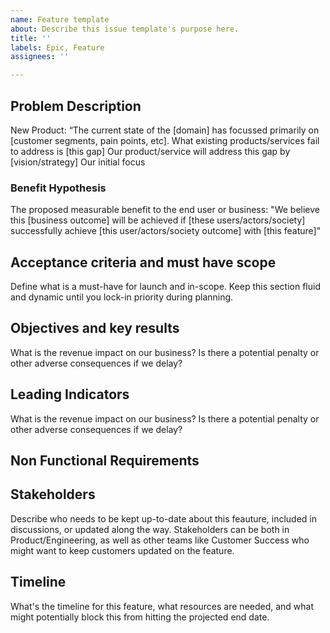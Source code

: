 ```yaml
---
name: Feature template
about: Describe this issue template's purpose here.
title: ''
labels: Epic, Feature
assignees: ''

---
```


## Problem Description
New Product: “The current state of the [domain] has focussed primarily on [customer segments, pain points, etc]. What existing products/services fail to address is [this gap] Our product/service will address this gap by [vision/strategy] Our initial focus

### Benefit Hypothesis
The proposed measurable benefit to the end user or business: "We believe this [business outcome] will be achieved if [these users/actors/society] successfully achieve [this user/actors/society outcome] with [this feature]"

## Acceptance criteria and must have scope
Define what is a must-have for launch and in-scope. Keep this section fluid and dynamic until you lock-in priority during planning.

## Objectives and key results
What is the revenue impact on our business? Is there a potential penalty or other adverse consequences if we delay?

## Leading Indicators
What is the revenue impact on our business? Is there a potential penalty or other adverse consequences if we delay?

## Non Functional Requirements

## Stakeholders
Describe who needs to be kept up-to-date about this feauture, included in discussions, or updated along the way. Stakeholders can be both in Product/Engineering, as well as other teams like Customer Success who might want to keep customers updated on the feature.

## Timeline
What's the timeline for this feature, what resources are needed, and what might potentially block this from hitting the projected end date.

